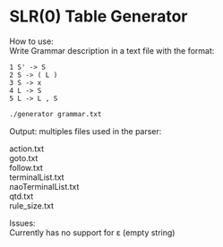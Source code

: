 # SLR(0) Table Generator  
How to use:  
Write Grammar description in a text file with the format:  
```
1 S' -> S  
2 S -> ( L )  
3 S -> x  
4 L -> S  
5 L -> L , S  
```
```bash
./generator grammar.txt
```  
Output: multiples files used in the parser:  
  
action.txt  
goto.txt  
follow.txt  
terminalList.txt  
naoTerminalList.txt  
qtd.txt  
rule_size.txt  

Issues:  
    Currently has no support for ε (empty string)  
